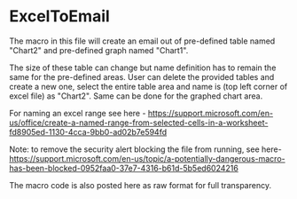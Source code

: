# ExcelToEmail

The macro in this file will create an email out of pre-defined table named "Chart2"
and pre-defined graph named "Chart1".

The size of these table can change but name definition has to remain the same for the pre-defined areas.
User can delete the provided tables and create a new one, select the entire table area and name is (top left corner of excel file) as "Chart2".
Same can be done for the graphed chart area.

For naming an excel range see here - https://support.microsoft.com/en-us/office/create-a-named-range-from-selected-cells-in-a-worksheet-fd8905ed-1130-4cca-9bb0-ad02b7e594fd

Note: to remove the security alert blocking the file from running, see here- https://support.microsoft.com/en-us/topic/a-potentially-dangerous-macro-has-been-blocked-0952faa0-37e7-4316-b61d-5b5ed6024216

The macro code is also posted here as raw format for full transparency.
